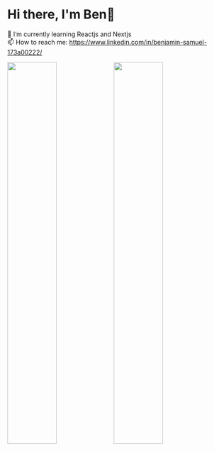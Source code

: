 # Hi there, I'm Ben👋

🌱 I’m currently learning Reactjs and Nextjs
<br>
📫 How to reach me: https://www.linkedin.com/in/benjamin-samuel-173a00222/


<img align="left" width="47%" src="https://github-readme-stats.vercel.app/api?username=Benjamin2602&show_icons=true&theme=radical"/>

<img align="left" width="47%" src="https://github-readme-stats.vercel.app/api/top-langs/?username=Benjamin2602&layout=compact"/>


<!--
**Benjamin2602/Benjamin2602** is a ✨ _special_ ✨ repository because its `README.md` (this file) appears on your GitHub profile.

Here are some ideas to get you started:

- 🔭 I’m currently working on ...
- 🌱 I’m currently learning ...
- 👯 I’m looking to collaborate on ...
- 🤔 I’m looking for help with ...
- 💬 Ask me about ...
- 📫 How to reach me: ...
- 😄 Pronouns: ...
- ⚡ Fun fact: ...
-->
